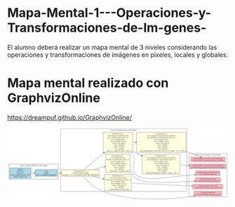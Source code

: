 # Mapa-Mental-1---Operaciones-y-Transformaciones-de-Im-genes-
El alumno deberá realizar un mapa mental de 3 niveles considerando las operaciones y transformaciones de imágenes en pixeles, locales y globales.


# Mapa mental realizado con GraphvizOnline 
https://dreampuf.github.io/GraphvizOnline/





![Alt text](Mapa_mental.png)